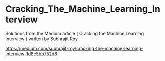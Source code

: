 # Cracking_The_Machine_Learning_Interview
Solutions from the Medium article ( Cracking the Machine Learning Interview ) written by Subhrajit Roy

https://medium.com/subhrajit-roy/cracking-the-machine-learning-interview-1d8c5bb752d8
